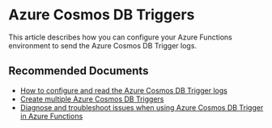 <properties
	pageTitle="Azure Cosmos DB Triggers"
	description="Configure Azure Cosmos DB Triggers"
	service="microsoft.documentdb"
	resource="databaseAccounts"
	authors="rnagpal"
	ms.author="rnagpal"
	selfHelpType="resource"
	supportTopicIds=""
	resourceTags=""
	productPesIds=""
	cloudEnvironments="MoonCake"
	articleId="cosmosdb-function-triggers-mooncake"
	displayOrder="26"
	category="Tools and Connectors"
/>

# Azure Cosmos DB Triggers

This article describes how you can configure your Azure Functions environment to send the Azure Cosmos DB Trigger logs.

## **Recommended Documents**

* [How to configure and read the Azure Cosmos DB Trigger logs](https://docs.azure.cn/cosmos-db/how-to-configure-cosmos-db-trigger-logs)
* [Create multiple Azure Cosmos DB Triggers](https://docs.azure.cn/cosmos-db/how-to-create-multiple-cosmos-db-triggers)
* [Diagnose and troubleshoot issues when using Azure Cosmos DB Trigger in Azure Functions](https://docs.azure.cn/cosmos-db/troubleshoot-changefeed-functions)